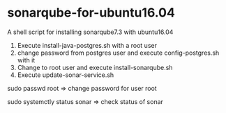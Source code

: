 # sonarqube-for-ubuntu16.04
A shell script for installing sonarqube7.3 with ubuntu16.04

1. Execute install-java-postgres.sh  with a root user
2. change password from postgres user and execute config-postgres.sh  with it
3. Change to root user and execute  install-sonarqube.sh  
4. Execute update-sonar-service.sh

sudo passwd root => change password for user root

sudo systemctly status sonar => check status of sonar
